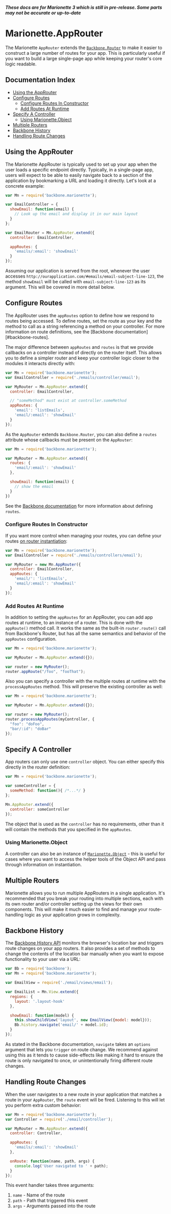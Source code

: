 **_These docs are for Marionette 3 which is still in pre-release. Some parts may
not be accurate or up-to-date_**

# Marionette.AppRouter

The Marionette `AppRouter` extends the [`Backbone.Router`][backbone-router] to
make it easier to construct a large number of routes for your app. This is
particularly useful if you want to build a large single-page app while keeping
your router's core logic readable.

## Documentation Index

* [Using the AppRouter](#using-the-approuter)
* [Configure Routes](#configure-routes)
  * [Configure Routes In Constructor](#configure-routes-in-constructor)
  * [Add Routes At Runtime](#add-routes-at-runtime)
* [Specify A Controller](#specify-a-controller)
  * [Using Marionette.Object](#using-marionette-object)
* [Multiple Routers](#multiple-routers)
* [Backbone History](#backbone-history)
* [Handling Route Changes](#handling-route-changes)

## Using the AppRouter

The Marionette AppRouter is typically used to set up your app when the user
loads a specific endpoint directly. Typically, in a single-page app, users will
expect to be able to easily navigate back to a section of the application by
bookmarking a URL and loading it directly. Let's look at a concrete example:

```javascript
var Mn = require('backbone.marionette');

var EmailController = {
  showEmail: function(email) {
    // Look up the email and display it in our main layout
  }
};

var EmailRouter = Mn.AppRouter.extend({
  controller: EmailController,

  appRoutes: {
    'emails/:email': 'showEmail'
  }
});
```

Assuming our application is served from the root, whenever the user accesses
`http://ourapplication.com/#emails/email-subject-line-123`, the method
`showEmail` will be called with `email-subject-line-123` as its argument. This
will be covered in more detail below.

## Configure Routes

The AppRouter uses the `appRoutes` option to define how we respond to routes
being accessed. To define routes, set the route as your key and the method to
call as a string referencing a method on your controller. For more information
on route definitions, see the [Backbone documentation][#backbone-routes].

The major difference between `appRoutes` and `routes` is that we provide
callbacks on a controller instead of directly on the router itself. This allows
you to define a simpler router and keep your controller logic closer to the
modules it interacts directly with:

```javascript
var Mn = require('backbone.marionette');
var EmailController = require('./emails/controller/email');

var MyRouter = Mn.AppRouter.extend({
  controller: EmailController,

  // "someMethod" must exist at controller.someMethod
  appRoutes: {
    'email': 'listEmails',
    'email/:email': 'showEmail'
  }
});
```

As the `AppRouter` extends `Backbone.Router`, you can also define a `routes`
attribute whose callbacks must be present on the `AppRouter`:

```javascript
var Mn = require('backbone.marionette');

var MyRouter = Mn.AppRouter.extend({
  routes: {
    'email/:email': 'showEmail'
  },

  showEmail: function(email) {
    // show the email
  }
})
```

See the [Backbone documentation][backbone-routes] for more information about
defining `routes`.

### Configure Routes In Constructor

If you want more control when managing your routes, you can define your routes
[on router instantiation][basics-instantiation]:

```javascript
var Mn = require('backbone.marionette');
var EmailController = require('./emails/controllers/email');

var MyRouter = new Mn.AppRouter({
  controller: EmailController,
  appRoutes: {
    'email/': 'listEmails',
    'email/:email': 'showEmail'
  }
});
```

### Add Routes At Runtime

In addition to setting the `appRoutes` for an AppRouter, you can add app routes
at runtime, to an instance of a router. This is done with the `appRoute()`
method call. It works the same as the built-in `router.route()` call from
Backbone's Router, but has all the same semantics and behavior of the
`appRoutes` configuration.

```javascript
var Mn = require('backbone.marionette');

var MyRouter = Mn.AppRouter.extend({});

var router = new MyRouter();
router.appRoute("/foo", "fooThat");
```

Also you can specify a controller with the multiple routes at runtime with  the
`processAppRoutes` method. This will preserve the existing controller as well:

```javascript
var Mn = require('backbone.marionette');

var MyRouter = Mn.AppRouter.extend({});

var router = new MyRouter();
router.processAppRoutes(myController, {
  "foo": "doFoo",
  "bar/:id": "doBar"
});
```

## Specify A Controller

App routers can only use one `controller` object. You can either specify this
directly in the router definition:

```javascript
var Mn = require('backbone.marionette');

var someController = {
  someMethod: function(){ /*...*/ }
};

Mn.AppRouter.extend({
  controller: someController
});
```

The object that is used as the `controller` has no requirements, other than it
will contain the methods that you specified in the `appRoutes`.

### Using Marionette.Object

A controller can also be an instance of
[`Marionette.Object`](./marionette.object.md) - this is useful for cases where
you want to access the helper tools of the Object API and pass through
information on instantiation.

## Multiple Routers

Marionette allows you to run multiple AppRouters in a single application. It's
recommended that you break your routing into multiple sections, each with its
own router and/or controller setting up the views for their own components. This
will make it much easier to find and manage your route-handling logic as your
application grows in complexity.

## Backbone History

The [Backbone History API][backbone-history] monitors the browser's location bar
and triggers route changes on your app routers. It also provides a set of
methods to change the contents of the location bar manually when you want to
expose functionality to your user via a URL:

```javascript
var Bb = require('backbone');
var Mn = require('backbone.marionette');

var EmailView = require('./email/views/email');

var EmailList = Mn.View.extend({
  regions: {
    layout: '.layout-hook'
  },

  showEmail: function(model) {
    this.showChildView('layout', new EmailView({model: model}));
    Bb.history.navigate('email/' + model.id);
  }
});
```

As stated in the Backbone documentation, `navigate` takes an `options` argument
that lets you `trigger` on route change. We recommend against using this as it
tends to cause side-effects like making it hard to ensure the route is only
navigated to once, or unintentionally firing different route changes.

## Handling Route Changes

When the user navigates to a new route in your application that matches a route
in your `AppRouter`, the `route` event will be fired. Listening to this will let
you perform extra custom behavior:

```javascript
var Mn = require('backbone.marionette');
var Controller = require('./email/controller');

var MyRouter = Mn.AppRouter.extend({
  controller: Controller,

  appRoutes: {
    'emails/:email': 'showEmail'
  },

  onRoute: function(name, path, args) {
    console.log('User navigated to ' + path);
  }
});
```

This event handler takes three arguments:

1. `name` - Name of the route
2. `path` - Path that triggered this event
3. `args` - Arguments passed into the route

[backbone-history]: http://backbonejs.org/#History
[backbone-router]: http://backbonejs.org/#Router
[backbone-routes]: http://backbonejs.org/#Router-routes
[basics-instantiation]: ./basics.md#binding-attributes-on-instantiation
